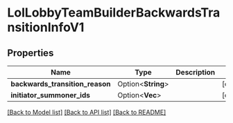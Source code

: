 # LolLobbyTeamBuilderBackwardsTransitionInfoV1

## Properties

Name | Type | Description | Notes
------------ | ------------- | ------------- | -------------
**backwards_transition_reason** | Option<**String**> |  | [optional]
**initiator_summoner_ids** | Option<**Vec<i64>**> |  | [optional]

[[Back to Model list]](../README.md#documentation-for-models) [[Back to API list]](../README.md#documentation-for-api-endpoints) [[Back to README]](../README.md)


